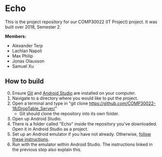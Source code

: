 # Echo
This is the project repository for our COMP30022 (IT Project) project.
It was built over 2018, Semester 2.

**Members:**
- Alexander Terp
- Lachlan Napoli
- Max Philip
- Jonas Olausson
- Samuel Xu


## How to build
0. Ensure [Git](https://git-scm.com/) and [Android Studio](https://developer.android.com/studio/) are installed on your computer.
1. Navigate to a directory where you would like to put the project.
2. Open a terminal and type in "git clone https://github.com/COMP30022-18/DropTable_Server/"
    - Git should clone the repository into its own folder.
3. Open up Android Studio.
4. There is a folder called "Echo" inside the repository you've downloaded. Open it in Android Studio as a project.
5. Set up an Android emulator if you have not already. Otherwise, [follow these instructions](https://developer.android.com/studio/run/emulator).
6. Run with the emulator within Android Studio. The instructions linked in the previous step also explain this.
